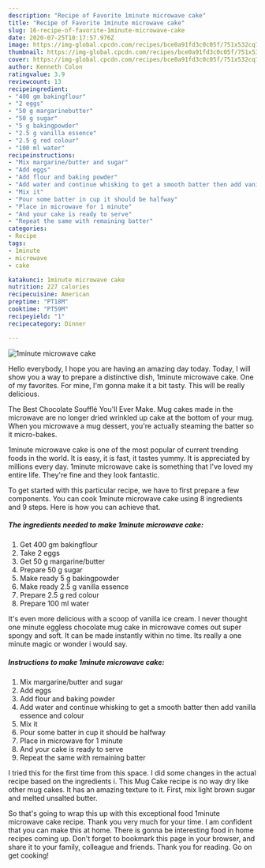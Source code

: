 ```yaml
---
description: "Recipe of Favorite 1minute microwave cake"
title: "Recipe of Favorite 1minute microwave cake"
slug: 16-recipe-of-favorite-1minute-microwave-cake
date: 2020-07-25T10:17:57.976Z
image: https://img-global.cpcdn.com/recipes/bce0a91fd3c0c05f/751x532cq70/1minute-microwave-cake-recipe-main-photo.jpg
thumbnail: https://img-global.cpcdn.com/recipes/bce0a91fd3c0c05f/751x532cq70/1minute-microwave-cake-recipe-main-photo.jpg
cover: https://img-global.cpcdn.com/recipes/bce0a91fd3c0c05f/751x532cq70/1minute-microwave-cake-recipe-main-photo.jpg
author: Kenneth Colon
ratingvalue: 3.9
reviewcount: 13
recipeingredient:
- "400 gm bakingflour"
- "2 eggs"
- "50 g margarinebutter"
- "50 g sugar"
- "5 g bakingpowder"
- "2.5 g vanilla essence"
- "2.5 g red colour"
- "100 ml water"
recipeinstructions:
- "Mix margarine/butter and sugar"
- "Add eggs"
- "Add flour and baking powder"
- "Add water and continue whisking to get a smooth batter then add vanilla essence and colour"
- "Mix it"
- "Pour some batter in cup it should be halfway"
- "Place in microwave for 1 minute"
- "And your cake is ready to serve"
- "Repeat the same with remaining batter"
categories:
- Recipe
tags:
- 1minute
- microwave
- cake

katakunci: 1minute microwave cake 
nutrition: 227 calories
recipecuisine: American
preptime: "PT18M"
cooktime: "PT59M"
recipeyield: "1"
recipecategory: Dinner

---
```



![1minute microwave cake](https://img-global.cpcdn.com/recipes/bce0a91fd3c0c05f/751x532cq70/1minute-microwave-cake-recipe-main-photo.jpg)

Hello everybody, I hope you are having an amazing day today. Today, I will show you a way to prepare a distinctive dish, 1minute microwave cake. One of my favorites. For mine, I'm gonna make it a bit tasty. This will be really delicious.

The Best Chocolate Soufflé You&#39;ll Ever Make. Mug cakes made in the microwave are no longer dried wrinkled up cake at the bottom of your mug. When you microwave a mug dessert, you&#39;re actually steaming the batter so it micro-bakes.

1minute microwave cake is one of the most popular of current trending foods in the world. It is easy, it is fast, it tastes yummy. It is appreciated by millions every day. 1minute microwave cake is something that I've loved my entire life. They're fine and they look fantastic.


To get started with this particular recipe, we have to first prepare a few components. You can cook 1minute microwave cake using 8 ingredients and 9 steps. Here is how you can achieve that.

<!--inarticleads1-->

##### The ingredients needed to make 1minute microwave cake:

1. Get 400 gm bakingflour
1. Take 2 eggs
1. Get 50 g margarine/butter
1. Prepare 50 g sugar
1. Make ready 5 g bakingpowder
1. Make ready 2.5 g vanilla essence
1. Prepare 2.5 g red colour
1. Prepare 100 ml water


It&#39;s even more delicious with a scoop of vanilla ice cream. I never thought one minute eggless chocolate mug cake in microwave comes out super spongy and soft. It can be made instantly within no time. Its really a one minute magic or wonder i would say. 

<!--inarticleads2-->

##### Instructions to make 1minute microwave cake:

1. Mix margarine/butter and sugar
1. Add eggs
1. Add flour and baking powder
1. Add water and continue whisking to get a smooth batter then add vanilla essence and colour
1. Mix it
1. Pour some batter in cup it should be halfway
1. Place in microwave for 1 minute
1. And your cake is ready to serve
1. Repeat the same with remaining batter


I tried this for the first time from this space. I did some changes in the actual recipe based on the ingredients i. This Mug Cake recipe is no way dry like other mug cakes. It has an amazing texture to it. First, mix light brown sugar and melted unsalted butter. 

So that's going to wrap this up with this exceptional food 1minute microwave cake recipe. Thank you very much for your time. I am confident that you can make this at home. There is gonna be interesting food in home recipes coming up. Don't forget to bookmark this page in your browser, and share it to your family, colleague and friends. Thank you for reading. Go on get cooking!
